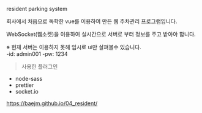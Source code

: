 resident parking system

회사에서 처음으로 독학한 vue를 이용하여 만든 웹 주차관리 프로그램입니다. <br>

WebSocket(웹소켓)을 이용하여 실시간으로 서버로 부터 정보를 주고 받아야 합니다. <br>

※ 현재 서버는 이용하지 못해 임시로 ui만 살펴볼수 있습니다. <br>
   -id: admin001
   -pw: 1234
   



> 사용한 플러그인
- node-sass
- prettier
- socket.io

https://baejm.github.io/04_resident/
